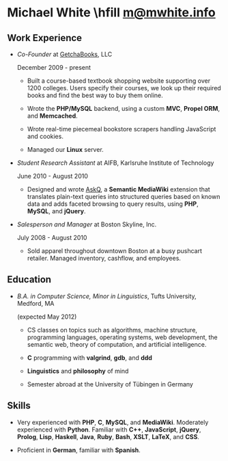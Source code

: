 Michael White \hfill <m@mwhite.info>
====================================

Work Experience
---------------

*   *Co-Founder* at [GetchaBooks](http://getchabooks.com), LLC

    December 2009 - present

    -   Built a course-based textbook shopping website supporting over 1200
        colleges.  Users specify their courses, we look up their required books
        and find the best way to buy them online.

    -   Wrote the **PHP/MySQL** backend, using a custom **MVC**, **Propel ORM**,
        and **Memcached**.

    -   Wrote real-time piecemeal bookstore scrapers handling JavaScript and
        cookies.

    -   Managed our **Linux** server.

*   *Student Research Assistant* at AIFB, Karlsruhe Institute of Technology

    June 2010 - August 2010

    -   Designed and wrote [AskQ](http://www.mediawiki.org/wiki/Extension:AskQ),
        a **Semantic MediaWiki** extension that translates plain-text queries
        into structured queries based on known data and adds faceted browsing to
        query results, using **PHP**, **MySQL**, and **jQuery**.

*   *Salesperson and Manager* at Boston Skyline, Inc.

    July 2008 - August 2010

    -   Sold apparel throughout downtown Boston at a busy pushcart retailer.
        Managed inventory, cashflow, and employees.

Education
---------

*   *B.A. in Computer Science, Minor in Linguistics*, Tufts University, Medford, MA

    (expected May 2012)

    -   CS classes on topics such as algorithms, machine structure, programming
        languages, operating systems, web development, the semantic web,
        theory of computation, and artificial intelligence.

    -   **C** programming with **valgrind**, **gdb**, and **ddd**

    -   **Linguistics** and **philosophy** of mind

    -   Semester abroad at the University of Tübingen in Germany

Skills
------

*   Very experienced with **PHP**, **C**, **MySQL**, and **MediaWiki**.
    Moderately experienced with **Python**.  Familiar with **C++**,
    **JavaScript**, **jQuery**, **Prolog**, **Lisp**, **Haskell**, **Java**,
    **Ruby**, **Bash**, **XSLT**, **LaTeX**, and **CSS**.

*   Proficient in **German**, familiar with **Spanish**.
